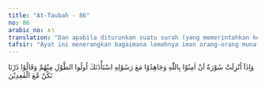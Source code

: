 ```yaml
---
title: "At-Taubah - 86"
no: 86
arabic_no: ٨٦
translation: "Dan apabila diturunkan suatu surah (yang memerintahkan kepada orang-orang munafik), “Berimanlah kepada Allah dan berjihadlah bersama Rasul-Nya,” niscaya orang-orang yang kaya dan berpengaruh di antara mereka meminta izin kepadamu (untuk tidak berjihad) dan mereka berkata, “Biarkanlah kami berada bersama orang-orang yang duduk (tinggal di rumah).”"
tafsir: "Ayat ini menerangkan bagaimana lemahnya iman orang-orang munafik dan bagaimana pengecutnya mereka. Bukan saja terdapat pada orang-orang biasa, tetapi juga pada orang-orang kaya. Kalau ada surah turun yang ayat-ayatnya memerintahkan agar beriman dan berjihad bersama Rasulullah, orang-orang kaya dari mereka buru-buru datang menghadap Rasulullah, meminta izin agar tidak ikut berjihad dan berperang. Mereka tidak malu membuat alasan yang dibuat-buat untuk menguatkan permohonan mereka kepada Rasulullah saw, padahal mereka mampu dan kuat untuk berjihad dari segi kesehatan dan kemampuan. Dengan enteng, mereka mengatakan biarlah kami tinggal di rumah bersama orang-orang lemah yang tidak ikut berperang.\n\nCara-cara yang demikian itu menunjukkan bahwa mereka lebih mencintai kesenangan dan harta benda mereka daripada mencintai Allah dan Rasul-Nya. Hal yang serupa ini dijelaskan pula oleh Allah swt dalam firman-Nya:\n\nDan orang-orang yang beriman berkata, \"Mengapa tidak ada suatu surah (tentang perintah jihad) yang diturunkan?\" Maka apabila ada suatu surah diturunkan yang jelas maksudnya dan di dalamnya tersebut (perintah) perang, engkau melihat orang-orang yang di dalam hatinya ada penyakit akan memandang kepadamu seperti pandangan orang yang pingsan karena takut mati. Tetapi itu lebih pantas bagi mereka.\" (Muhammad/47: 20)"
---
```


وَاِذَآ اُنْزِلَتْ سُوْرَةٌ اَنْ اٰمِنُوْا بِاللّٰهِ وَجَاهِدُوْا مَعَ رَسُوْلِهِ اسْتَأْذَنَكَ اُولُوا الطَّوْلِ مِنْهُمْ وَقَالُوْا ذَرْنَا نَكُنْ مَّعَ الْقٰعِدِيْنَ 
